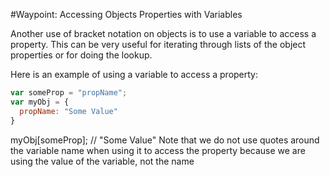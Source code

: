 #Waypoint: Accessing Objects Properties with Variables

Another use of bracket notation on objects is to use a variable to access a property. This can be very useful for iterating through lists of the object properties or for doing the lookup.

Here is an example of using a variable to access a property:

```js
var someProp = "propName";
var myObj = {
  propName: "Some Value"
}
```

myObj[someProp]; // "Some Value"
Note that we do not use quotes around the variable name when using it to access the property because we are using the value of the variable, not the name